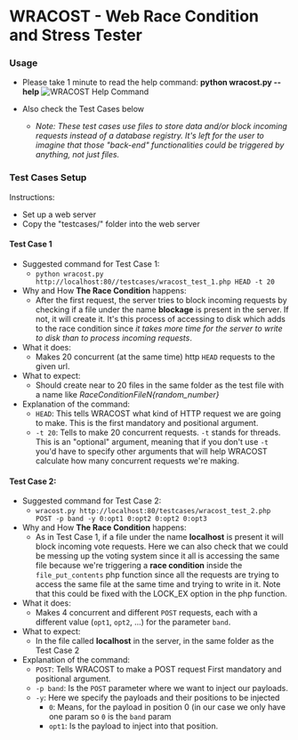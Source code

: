 # WRACOST - Web Race Condition and Stress Tester

### Usage
* Please take 1 minute to read the help command: **python wracost.py --help**
![WRACOST Help Command](https://gitlab.sensepost.com/javier/WRACOST/raw/master/wracost_help.jpg)

* Also check the Test Cases below
  * *Note: These test cases use files to store data and/or block incoming requests instead of a database registry. It's left for the user to imagine that those "back-end" functionalities could be triggered by anything, not just files.*

### Test Cases Setup
Instructions:
* Set up a web server
* Copy the "testcases/" folder into the web server

#### Test Case 1
* Suggested command for Test Case 1:
  * `python wracost.py http://localhost:80//testcases/wracost_test_1.php HEAD -t 20`
* Why and How **The Race Condition** happens:
  * After the first request, the server tries to block incoming requests by checking if a file under the name **blockage** is present in the server. If not, it will create it. It's this process of accessing to disk which adds to the race condition since *it takes more time for the server to write to disk than to process incoming requests*.
* What it does:
  * Makes 20 concurrent (at the same time) http `HEAD` requests to the given url.
* What to expect:
  * Should create near to 20 files in the same folder as the test file with a name like *RaceConditionFileN{random_number}*
* Explanation of the command: 
  * `HEAD`: This tells WRACOST what kind of HTTP request we are going to make. This is the first mandatory and positional argument.
  * `-t 20`: Tells to make 20 concurrent requests. `-t` stands for threads. This is an "optional" argument, meaning that if you don't use `-t` you'd have to specify other arguments that will help WRACOST calculate how many concurrent requests we're making.

#### Test Case 2:
* Suggested command for Test Case 2:
  * `wracost.py http://localhost:80/testcases/wracost_test_2.php POST -p band -y 0:opt1 0:opt2 0:opt2 0:opt3`
* Why and How **The Race Condition** happens: 
  * As in Test Case 1, if a file under the name **localhost** is present it will block incoming vote requests. Here we can also check that we could be messing up the voting system since it all is accessing the same file because we're triggering a **race condition** inside the `file_put_contents` php function since all the requests are trying to access the same file at the same time and trying to write in it. Note that this could be fixed with the LOCK_EX option in the php function.
* What it does:
  * Makes 4 concurrent and different `POST` requests, each with a different value (`opt1`, `opt2`, ...) for the parameter `band`.
* What to expect:
  * In the file called **localhost** in the server, in the same folder as the Test Case 2
* Explanation of the command:
  * `POST`: Tells WRACOST to make a POST request First mandatory and positional argument.
  * `-p band`: Is the `POST` parameter where we want to inject our payloads.
  * `-y`: Here we specify the payloads and their positions to be injected
    * `0`: Means, for the payload in position 0 (in our case we only have one param so `0` is the `band` param
    * `opt1`: Is the payload to inject into that position.

